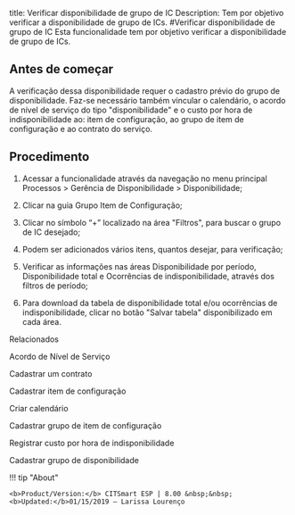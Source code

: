 title: Verificar disponibilidade de grupo de IC
Description: Tem por objetivo verificar a disponibilidade de grupo de ICs.
#Verificar disponibilidade de grupo de IC
Esta funcionalidade tem por objetivo verificar a disponibilidade de grupo de ICs.

Antes de começar
--------------------

A verificação dessa disponibilidade requer o cadastro prévio do grupo de
disponibilidade. Faz-se necessário também vincular o calendário, o acordo de
nível de serviço do tipo "disponibilidade" e o custo por hora de
indisponibilidade ao: item de configuração, ao grupo de item de configuração e
ao contrato do serviço.

Procedimento
----------------

1.  Acessar a funcionalidade através da navegação no menu principal Processos \>
    Gerência de Disponibilidade \> Disponibilidade;

2.  Clicar na guia Grupo Item de Configuração;

3.  Clicar no símbolo “+” localizado na área "Filtros", para buscar o grupo de IC
    desejado;

4.  Podem ser adicionados vários itens, quantos desejar, para verificação;

5.  Verificar as informações nas áreas Disponibilidade por período,
    Disponibilidade total e Ocorrências de indisponibilidade, através dos
    filtros de período;

6.  Para download da tabela de disponibilidade total e/ou ocorrências de
    indisponibilidade, clicar no botão "Salvar tabela" disponibilizado em cada
    área.

Relacionados

Acordo de Nível de Serviço

Cadastrar um contrato

Cadastrar item de configuração

Criar calendário

Cadastrar grupo de item de configuração

Registrar custo por hora de indisponibilidade

Cadastrar grupo de disponibilidade

!!! tip "About"

    <b>Product/Version:</b> CITSmart ESP | 8.00 &nbsp;&nbsp;
    <b>Updated:</b>01/15/2019 – Larissa Lourenço
